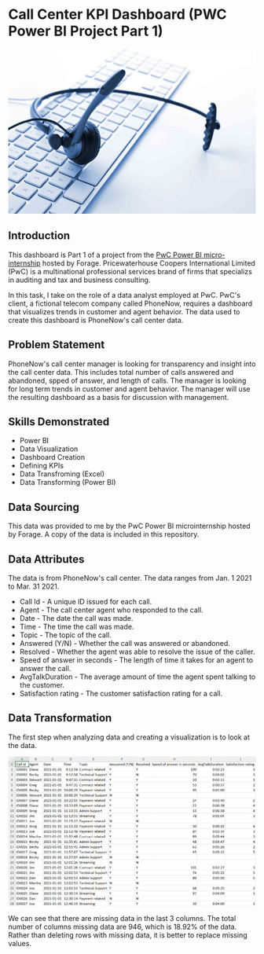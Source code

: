 # Call Center KPI Dashboard (PWC Power BI Project Part 1)
![Introductory Picture](Call_Center_Pic.png)
## Introduction
This dashboard is Part 1 of a project from the [PwC Power BI micro-internship](https://www.theforage.com/simulations/pwc-ch/power-bi-cqxg) hosted by Forage. Pricewaterhouse Coopers International Limited (PwC) is a multinational professional services brand of firms that specializs in auditing and tax and business consulting.

In this task, I take on the role of a data analyst employed at PwC. PwC's client, a fictional telecom company called PhoneNow, requires a dashboard that visualizes trends in customer and agent behavior. The data used to create this dashboard is PhoneNow's call center data.

## Problem Statement
PhoneNow's call center manager is looking for transparency and insight into the call center data. This includes total number of calls answered and abandoned, spped of answer, and length of calls. The manager is looking for long term trends in customer and agent behavior. The manager will use the resulting dashboard as a basis for discussion with management.

## Skills Demonstrated
* Power BI
* Data Visualization
* Dashboard Creation
* Defining KPIs
* Data Transfroming (Excel)
* Data Transforming (Power BI)

## Data Sourcing
This data was provided to me by the PwC Power BI microinternship hosted by Forage. A copy of the data is included in this repository.

## Data Attributes
The data is from PhoneNow's call center. The data ranges from Jan. 1 2021 to Mar. 31 2021.
* Call Id - A unique ID issued for each call.
* Agent - The call center agent who responded to the call.
* Date - The date the call was made.
* Time - The time the call was made.
* Topic - The topic of the call.
* Answered (Y/N) - Whether the call was answered or abandoned.
* Resolved - Whether the agent was able to resolve the issue of the caller.
* Speed of answer in seconds - The length of time it takes for an agent to answer the call.
* AvgTalkDuration - The average amount of time the agent spent talking to the customer.
* Satisfaction rating - The customer satisfaction rating for a call.

## Data Transformation
The first step when analyzing data and creating a visualization is to look at the data.

![First Look at the Data](Data_First_Look.png)

We can see that there are missing data in the last 3 columns. The total number of columns missing data are 946, which is 18.92% of the data. Rather than deleting rows with missing data, it is better to replace missing values.
